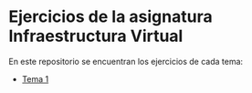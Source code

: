# Ejercicios de la asignatura Infraestructura Virtual

En este repositorio se encuentran los ejercicios de cada tema:

-   [Tema 1](https://github.com/AGCarlos/IV_1819_Ejercicios/blob/master/Tema1.md)
